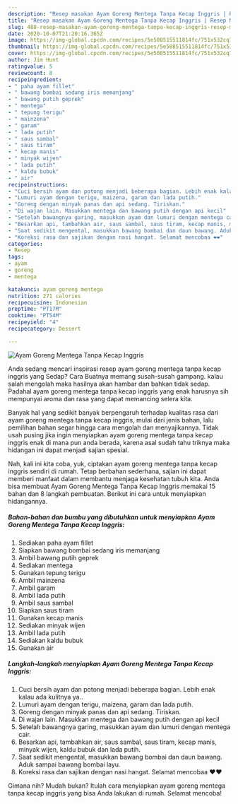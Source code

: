 ```yaml
---
description: "Resep masakan Ayam Goreng Mentega Tanpa Kecap Inggris | Resep Membuat Ayam Goreng Mentega Tanpa Kecap Inggris Yang Enak dan Simpel"
title: "Resep masakan Ayam Goreng Mentega Tanpa Kecap Inggris | Resep Membuat Ayam Goreng Mentega Tanpa Kecap Inggris Yang Enak dan Simpel"
slug: 488-resep-masakan-ayam-goreng-mentega-tanpa-kecap-inggris-resep-membuat-ayam-goreng-mentega-tanpa-kecap-inggris-yang-enak-dan-simpel
date: 2020-10-07T21:20:16.365Z
image: https://img-global.cpcdn.com/recipes/5e508515511814fc/751x532cq70/ayam-goreng-mentega-tanpa-kecap-inggris-foto-resep-utama.jpg
thumbnail: https://img-global.cpcdn.com/recipes/5e508515511814fc/751x532cq70/ayam-goreng-mentega-tanpa-kecap-inggris-foto-resep-utama.jpg
cover: https://img-global.cpcdn.com/recipes/5e508515511814fc/751x532cq70/ayam-goreng-mentega-tanpa-kecap-inggris-foto-resep-utama.jpg
author: Jim Hunt
ratingvalue: 5
reviewcount: 8
recipeingredient:
- " paha ayam fillet"
- " bawang bombai sedang iris memanjang"
- " bawang putih geprek"
- " mentega"
- " tepung terigu"
- " mainzena"
- " garam"
- " lada putih"
- " saus sambal"
- " saus tiram"
- " kecap manis"
- " minyak wijen"
- " lada putih"
- " kaldu bubuk"
- " air"
recipeinstructions:
- "Cuci bersih ayam dan potong menjadi beberapa bagian. Lebih enak kalau ada kulitnya ya.."
- "Lumuri ayam dengan terigu, maizena, garam dan lada putih."
- "Goreng dengan minyak panas dan api sedang. Tiriskan."
- "Di wajan lain. Masukkan mentega dan bawang putih dengan api kecil"
- "Setelah bawangnya garing, masukkan ayam dan lumuri dengan mentega cair."
- "Besarkan api, tambahkan air, saus sambal, saus tiram, kecap manis, minyak wijen, kaldu bubuk dan lada putih."
- "Saat sedikit mengental, masukkan bawang bombai dan daun bawang. Aduk sampai bawang bombai layu."
- "Koreksi rasa dan sajikan dengan nasi hangat. Selamat mencobaa ❤❤"
categories:
- Resep
tags:
- ayam
- goreng
- mentega

katakunci: ayam goreng mentega 
nutrition: 271 calories
recipecuisine: Indonesian
preptime: "PT17M"
cooktime: "PT54M"
recipeyield: "4"
recipecategory: Dessert

---
```



![Ayam Goreng Mentega Tanpa Kecap Inggris](https://img-global.cpcdn.com/recipes/5e508515511814fc/751x532cq70/ayam-goreng-mentega-tanpa-kecap-inggris-foto-resep-utama.jpg)

Anda sedang mencari inspirasi resep ayam goreng mentega tanpa kecap inggris yang Sedap? Cara Buatnya memang susah-susah gampang. kalau salah mengolah maka hasilnya akan hambar dan bahkan tidak sedap. Padahal ayam goreng mentega tanpa kecap inggris yang enak harusnya sih mempunyai aroma dan rasa yang dapat memancing selera kita.



Banyak hal yang sedikit banyak berpengaruh terhadap kualitas rasa dari ayam goreng mentega tanpa kecap inggris, mulai dari jenis bahan, lalu pemilihan bahan segar hingga cara mengolah dan menyajikannya. Tidak usah pusing jika ingin menyiapkan ayam goreng mentega tanpa kecap inggris enak di mana pun anda berada, karena asal sudah tahu triknya maka hidangan ini dapat menjadi sajian spesial.


Nah, kali ini kita coba, yuk, ciptakan ayam goreng mentega tanpa kecap inggris sendiri di rumah. Tetap berbahan sederhana, sajian ini dapat memberi manfaat dalam membantu menjaga kesehatan tubuh kita. Anda bisa membuat Ayam Goreng Mentega Tanpa Kecap Inggris memakai 15 bahan dan 8 langkah pembuatan. Berikut ini cara untuk menyiapkan hidangannya.

<!--inarticleads1-->

##### Bahan-bahan dan bumbu yang dibutuhkan untuk menyiapkan Ayam Goreng Mentega Tanpa Kecap Inggris:

1. Sediakan  paha ayam fillet
1. Siapkan  bawang bombai sedang iris memanjang
1. Ambil  bawang putih geprek
1. Sediakan  mentega
1. Gunakan  tepung terigu
1. Ambil  mainzena
1. Ambil  garam
1. Ambil  lada putih
1. Ambil  saus sambal
1. Siapkan  saus tiram
1. Gunakan  kecap manis
1. Sediakan  minyak wijen
1. Ambil  lada putih
1. Sediakan  kaldu bubuk
1. Gunakan  air




<!--inarticleads2-->

##### Langkah-langkah menyiapkan Ayam Goreng Mentega Tanpa Kecap Inggris:

1. Cuci bersih ayam dan potong menjadi beberapa bagian. Lebih enak kalau ada kulitnya ya..
1. Lumuri ayam dengan terigu, maizena, garam dan lada putih.
1. Goreng dengan minyak panas dan api sedang. Tiriskan.
1. Di wajan lain. Masukkan mentega dan bawang putih dengan api kecil
1. Setelah bawangnya garing, masukkan ayam dan lumuri dengan mentega cair.
1. Besarkan api, tambahkan air, saus sambal, saus tiram, kecap manis, minyak wijen, kaldu bubuk dan lada putih.
1. Saat sedikit mengental, masukkan bawang bombai dan daun bawang. Aduk sampai bawang bombai layu.
1. Koreksi rasa dan sajikan dengan nasi hangat. Selamat mencobaa ❤❤




Gimana nih? Mudah bukan? Itulah cara menyiapkan ayam goreng mentega tanpa kecap inggris yang bisa Anda lakukan di rumah. Selamat mencoba!
